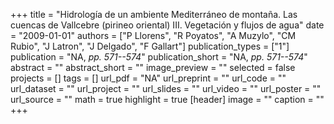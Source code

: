 +++
title = "Hidrología de un ambiente Mediterráneo de montaña. Las cuencas de Vallcebre (pirineo oriental) III. Vegetación y flujos de agua"
date = "2009-01-01"
authors = ["P Llorens", "R Poyatos", "A Muzylo", "CM Rubio", "J Latron", "J Delgado", "F Gallart"]
publication_types = ["1"]
publication = "NA, _pp. 571--574_"
publication_short = "NA, _pp. 571--574_"
abstract = ""
abstract_short = ""
image_preview = ""
selected = false
projects = []
tags = []
url_pdf = "NA"
url_preprint = ""
url_code = ""
url_dataset = ""
url_project = ""
url_slides = ""
url_video = ""
url_poster = ""
url_source = ""
math = true
highlight = true
[header]
image = ""
caption = ""
+++
